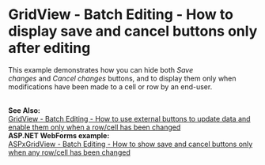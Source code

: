 # GridView - Batch Editing - How to display save and cancel buttons only after editing


<p>This example demonstrates how you can hide both <em>Save changes </em>and <em>Cancel changes </em>buttons, and to display them only when modifications have been made to a cell or row by an end-user. </p>
<br /><strong>See Also:</strong><br /><a href="https://www.devexpress.com/Support/Center/p/T150395">GridView - Batch Editing - How to use external buttons to update data and enable them only when a row/cell has been changed </a> <br /><strong>ASP.NET WebForms example:</strong><br /><a href="https://www.devexpress.com/Support/Center/p/T114462">ASPxGridView - Batch Editing - How to show save and cancel buttons only when any row/cell has been changed</a>

<br/>



